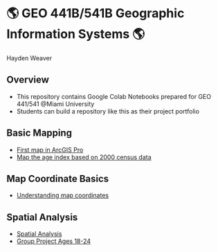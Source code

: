 # :earth_americas: GEO 441B/541B Geographic Information Systems :earth_americas:

Hayden Weaver

## Overview
- This repository contains Google Colab Notebooks prepared for GEO 441/541 @Miami University
- Students can build a repository like this as their project portfolio

## Basic Mapping

- [First map in ArcGIS Pro](https://github.com/haydenweaver/gis-project-portfolio-geo441-541b/tree/main/basic-mapping)
- [Map the age index based on 2000 census data](https://github.com/haydenweaver/gis-project-portfolio-geo441-541b/blob/main/basic-mapping/age-index-mapping.ipynb)

## Map Coordinate Basics

- [Understanding map coordinates](https://github.com/haydenweaver/gis-project-portfolio-geo441-541b/blob/main/map-coordinate-basics/understanding-coordinates.ipynb)

## Spatial Analysis 

- [Spatial Analysis](https://github.com/haydenweaver/gis-project-portfolio-geo441-541b/blob/main/spatial-analysis/Copy_of_week_10_assignment_template.ipynb)
- [Group Project Ages 18-24](https://github.com/haydenweaver/gis-project-portfolio-geo441-541b/blob/main/spatial-analysis/Copy_of_week_12_assignment_template.ipynb)
